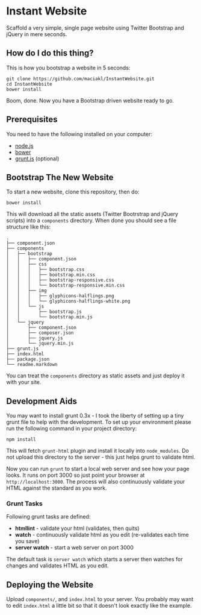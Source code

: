 Instant Website
===

Scaffold a very simple, single page website using Twitter Bootstrap and jQuery in mere seconds.

How do I do this thing?
---

This is how you bootstrap a website in 5 seconds:

    git clone https://github.com/maciakl/InstantWebsite.git
    cd InstantWebsite
    bower install

Boom, done. Now you have a Bootstrap driven website ready to go.

Prerequisites
---

You need to have the following installed on your computer:

* [node.js][n]
* [bower][b]
* [grunt.js][g] (optional)

Bootstrap The New Website
---

To start a new website, clone this repository, then do:

    bower install

This will download all the static assets (Twitter Bootrstrap and jQuery scripts) into a `components` directory. When done you should see a file structure like this: 

    .
    ├── component.json
    ├── components
    │   ├── bootstrap
    │   │   ├── component.json
    │   │   ├── css
    │   │   │   ├── bootstrap.css
    │   │   │   ├── bootstrap.min.css
    │   │   │   ├── bootstrap-responsive.css
    │   │   │   └── bootstrap-responsive.min.css
    │   │   ├── img
    │   │   │   ├── glyphicons-halflings.png
    │   │   │   └── glyphicons-halflings-white.png
    │   │   └── js
    │   │       ├── bootstrap.js
    │   │       └── bootstrap.min.js
    │   └── jquery
    │       ├── component.json
    │       ├── composer.json
    │       ├── jquery.js
    │       └── jquery.min.js
    ├── grunt.js
    ├── index.html
    ├── package.json
    └── readme.markdown

You can treat the `components` directory as static assets and just deploy it with your site.

Development Aids
---

You may want to install grunt 0.3x - I took the liberty of setting up a tiny grunt file to help with the development. To set up your environment please run the following command in your project directory: 

    npm install 
    
This will fetch `grunt-html` plugin and install it locally into `node_modules`. Do not upload this directory to the server - this just helps grunt to validate html. 

Now you can run `grunt` to start a local web server and see how your page looks. It runs on port 3000 so just point your browser at `http://localhost:3000`. The process will also continuously validate your HTML against the standard as you work.

### Grunt Tasks

Following grunt tasks are defined:

* **htmllint** - validate your html (validates, then quits)
* **watch** - continuously validate html as you edit (re-validates each time you save)
* **server watch** - start a web server on port 3000

The default task is `server watch` which starts a server then watches for changes and validates HTML as you edit.

Deploying the Website
---

Upload `components/`, and `index.html` to your server. You probably may want to edit `index.html` a little bit so that it doesn't look exactly like the example.

[n]: http://nodejs.org/
[b]: http://twitter.github.com/bower/
[g]: http://gruntjs.com/
